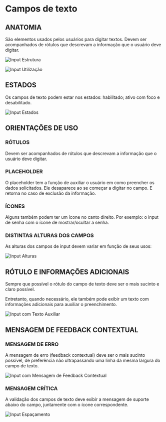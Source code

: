 # Campos de texto

## ANATOMIA

São elementos usados pelos usuários para digitar textos. Devem ser acompanhados de rótulos que descrevam a informação que o usuário deve digitar.

![Input Estrutura](../../assets/images/components_img/inputs/input-anatomia.png)

![Input Utilização](../../assets/images/components_img/inputs/input-utilizacao-tabela.png)

## ESTADOS

Os campos de texto podem estar nos estados: habilitado; ativo com foco e desabilitado.

![Input Estados](../../assets/images/components_img/inputs/input-estados.png)

## ORIENTAÇÕES DE USO

### RÓTULOS

Devem ser acompanhados de rótulos que descrevam a informação que o usuário deve digitar.

### PLACEHOLDER

O placeholder tem a função de auxiliar o usuário em como preencher os dados solicitados. Ele desaparece ao se começar a digitar no campo. E retorna no caso de exclusão da informação.

### ÍCONES

Alguns também podem ter um ícone no canto direito. Por exemplo: o input de senha com o ícone de mostrar/ocultar a senha.

### DISTINTAS ALTURAS DOS CAMPOS

As alturas dos campos de input devem variar em função de seus usos:

![Input Alturas](../../assets/images/components_img/inputs/input-alturas.png)

## RÓTULO E INFORMAÇÕES ADICIONAIS

Sempre que possível o rótulo do campo de texto deve ser o mais sucinto e claro possível.

Entretanto, quando necessário, ele também pode exibir um texto com informações adicionais para auxiliar o preenchimento.

![Input com Texto Auxiliar](../../assets/images/components_img/inputs/input-texto-auxiliar.png)

## MENSAGEM DE FEEDBACK CONTEXTUAL

### MENSAGEM DE ERRO

A mensagem de erro (feedback contextual) deve ser o mais sucinto possível, de preferência não ultrapassando uma linha da mesma largura do campo de texto.

![Input com Mensagem de Feedback Contextual](../../assets/images/components_img/inputs/input-feedback-contextual.png)

### MENSAGEM CRÍTICA

A validação dos campos de texto deve exibir a mensagem de suporte abaixo do campo, juntamente com o ícone correspondente.

![Input Espaçamento](../../assets/images/components_img/inputs/input-espacamento.png)